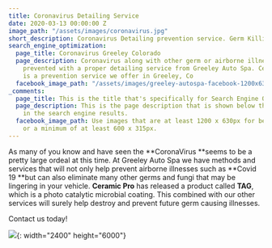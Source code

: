 ```yaml
---
title: Coronavirus Detailing Service
date: 2020-03-13 00:00:00 Z
image_path: "/assets/images/coronavirus.jpg"
short_description: Coronavirus Detailing prevention service. Germ Killing Detail service
search_engine_optimization:
  page_title: Coronavirus Greeley Colorado
  page_description: Coronavirus along with other germ or airborne illnesses can be
    prevented with a proper detailing service from Greeley Auto Spa. Ceramic Pro TAG
    is a prevention service we offer in Greeley, Co
  facebook_image_path: "/assets/images/greeley-autospa-facebook-1200x630.png"
_comments:
  page_title: This is the title that's specifically for Search Engine Optimization.
  page_description: This is the page description that is shown below the page title
    in the search engine results.
  facebook_image_path: Use images that are at least 1200 x 630px for best results
    or a minimum of at least 600 x 315px.
---
```


As many of you know and have seen the&nbsp;**CoronaVirus&nbsp;**seems to be a pretty large ordeal at this time. At Greeley Auto Spa we have methods and services that will not only help prevent airborne illnesses such as&nbsp;**Covid 19&nbsp;**but can also eliminate many other germs and fungi that may be lingering in your vehicle. **Ceramic Pro**&nbsp;has released a product called **TAG**, which is a photo catalytic microbial coating. This combined with our other services will surely help destroy and prevent future germ causing illnesses.

Contact us today\!&nbsp;

![](/assets/images/gas-germ-service.jpg){: width="2400" height="6000"}